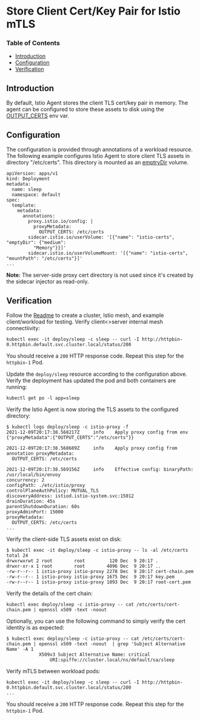 # Store Client Cert/Key Pair for Istio mTLS

### Table of Contents

- [Introduction](#introduction)
- [Configuration](#configuration)
- [Verification](#verification)

## Introduction
By default, Istio Agent stores the client TLS cert/key pair in memory. The agent can be
configured to store these assets to disk using the [OUTPUT_CERTS][1] env var.

## Configuration
The configuration is provided through annotations of a workload resource. The following example
configures Istio Agent to store client TLS assets in directory "/etc/certs". This directory is
mounted as an [emptryDir][2] volume.
```
apiVersion: apps/v1
kind: Deployment
metadata:
  name: sleep
  namespace: default
spec:
  template:
    metadata:
      annotations:
        proxy.istio.io/config: |
          proxyMetadata:
            OUTPUT_CERTS: /etc/certs
        sidecar.istio.io/userVolume: '[{"name": "istio-certs", "emptyDir": {"medium":
          "Memory"}}]'
        sidecar.istio.io/userVolumeMount: '[{"name": "istio-certs", "mountPath": "/etc/certs"}]'
...
```
__Note:__ The server-side proxy cert directory is not used since it's created by the sidecar
injector as read-only.

## Verification
Follow the [Readme](../README.md) to create a cluster, Istio mesh, and example client/workload
for testing. Verify client<>server internal mesh connectiivity:
```
kubectl exec -it deploy/sleep -c sleep -- curl -I http://httpbin-0.httpbin.default.svc.cluster.local/status/200
```
You should receive a `200` HTTP response code. Repeat this step for the `httpbin-1` Pod.

Update the `deploy/sleep` resource according to the configuration above. Verify the deployment
has updated the pod and both containers are running:
```
kubectl get po -l app=sleep
```

Verify the Istio Agent is now storing the TLS assets to the configured directory:
```
$ kubectl logs deploy/sleep -c istio-proxy -f
2021-12-09T20:17:38.568217Z     info    Apply proxy config from env {"proxyMetadata":{"OUTPUT_CERTS":"/etc/certs"}}

2021-12-09T20:17:38.568689Z     info    Apply proxy config from annotation proxyMetadata:
  OUTPUT_CERTS: /etc/certs

2021-12-09T20:17:38.569156Z     info    Effective config: binaryPath: /usr/local/bin/envoy
concurrency: 2
configPath: ./etc/istio/proxy
controlPlaneAuthPolicy: MUTUAL_TLS
discoveryAddress: istiod.istio-system.svc:15012
drainDuration: 45s
parentShutdownDuration: 60s
proxyAdminPort: 15000
proxyMetadata:
  OUTPUT_CERTS: /etc/certs
...
```

Verify the client-side TLS assets exist on disk:
```
$ kubectl exec -it deploy/sleep -c istio-proxy -- ls -al /etc/certs
total 24
drwxrwxrwt 2 root        root         120 Dec  9 20:17 .
drwxr-xr-x 1 root        root        4096 Dec  9 20:17 ..
-rw-r--r-- 1 istio-proxy istio-proxy 2278 Dec  9 20:17 cert-chain.pem
-rw-r--r-- 1 istio-proxy istio-proxy 1675 Dec  9 20:17 key.pem
-rw-r--r-- 1 istio-proxy istio-proxy 1093 Dec  9 20:17 root-cert.pem
```

Verify the details of the cert chain:
```
kubectl exec deploy/sleep -c istio-proxy -- cat /etc/certs/cert-chain.pem | openssl x509 -text -noout
```

Optionally, you can use the following command to simply verify the cert identity is
as expected:
```
$ kubectl exec deploy/sleep -c istio-proxy -- cat /etc/certs/cert-chain.pem | openssl x509 -text -noout  | grep 'Subject Alternative Name' -A 1
            X509v3 Subject Alternative Name: critical
                URI:spiffe://cluster.local/ns/default/sa/sleep
```

Verify mTLS between workload pods:
```
kubectl exec -it deploy/sleep -c sleep -- curl -I http://httpbin-0.httpbin.default.svc.cluster.local/status/200
...
```
You should receive a `200` HTTP response code. Repeat this step for the `httpbin-1` Pod.

[1]: https://istio.io/latest/docs/reference/commands/pilot-agent/
[2]: https://kubernetes.io/docs/concepts/storage/volumes/#emptydir


